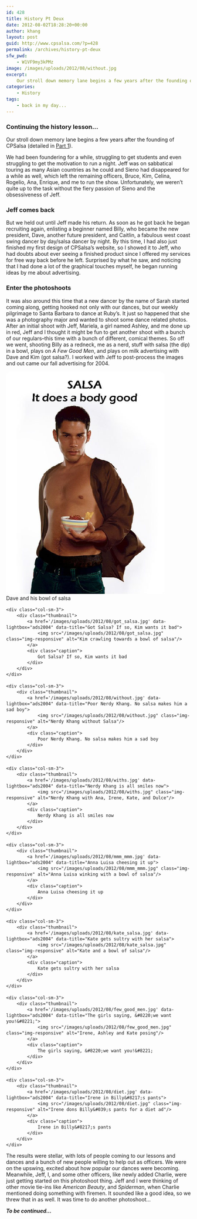 ```yaml
---
id: 428
title: History Pt Deux
date: 2012-08-02T18:28:20+00:00
author: khang
layout: post
guid: http://www.cpsalsa.com/?p=428
permalink: /archives/history-pt-deux
sfw_pwd:
    - W1VF9my3kPMz
image: /images/uploads/2012/08/without.jpg
excerpt:
    Our stroll down memory lane begins a few years after the founding of CPSalsa (detailed in <a href="http://www.cpsalsa.com/archives/a-little-history">Part 1</a>.
categories:
    - History
tags:
    - back in my day...
---
```

### Continuing the history lesson&#8230;

Our stroll down memory lane begins a few years after the founding of CPSalsa (detailed in [Part 1](http://www.cpsalsa.com/archives/a-little-history "A Little History")).

We had been foundering for a while, struggling to get students and even struggling to get the motivation to run a night. Jeff was on sabbatical touring as many Asian countries as he could and Sieno had disappeared for a while as well, which left the remaining officers, Bruce, Kim, Celina, Rogelio, Ana, Enrique, and me to run the show. Unfortunately, we weren&#8217;t quite up to the task without the fiery passion of Sieno and the obsessiveness of Jeff.

<!--more-->

### Jeff comes back

But we held out until Jeff made his return. As soon as he got back he began recruiting again, enlisting a beginner named Billy, who became the new president, Dave, another future president, and Caitlin, a fabulous west coast swing dancer by day/salsa dancer by night. By this time, I had also just finished my first design of CPSalsa&#8217;s website, so I showed it to Jeff, who had doubts about ever seeing a finished product since I offered my services for free way back before he left. Surprised by what he saw, and noticing that I had done a lot of the graphical touches myself, he began running ideas by me about advertising.

### Enter the photoshoots

It was also around this time that a new dancer by the name of Sarah started coming along, getting hooked not only with our dances, but our weekly pilgrimage to Santa Barbara to dance at Ruby&#8217;s. It just so happened that she was a photography major and wanted to shoot some dance related photos. After an initial shoot with Jeff, Mariela, a girl named Ashley, and me done up in red, Jeff and I thought it might be fun to get another shoot with a bunch of our regulars&#8211;this time with a bunch of different, comical themes. So off we went, shooting Billy as a redneck, me as a nerd, stuff with salsa (the dip) in a bowl, plays on _A Few Good Men_, and plays on milk advertising with Dave and Kim (got salsa?). I worked with Jeff to post-process the images and out came our fall advertising for 2004.

<div class="row sm-flex">
    <div class="col-sm-3">
        <div class="thumbnail">
            <a href='/images/uploads/2012/08/dave_body.jpg' data-lightbox="ads2004" data-title="Dave and his bowl of salsa">
                <img src="/images/uploads/2012/08/dave_body.jpg" class="img-responsive" alt="Dave showing that salsa does a body good"/>
            </a>
            <div class="caption">
                Dave and his bowl of salsa
            </div>
        </div>
    </div>

    <div class="col-sm-3">
        <div class="thumbnail">
            <a href='/images/uploads/2012/08/got_salsa.jpg' data-lightbox="ads2004" data-title="Got Salsa? If so, Kim wants it bad">
                <img src="/images/uploads/2012/08/got_salsa.jpg" class="img-responsive" alt="Kim crawling towards a bowl of salsa"/>
            </a>
            <div class="caption">
                Got Salsa? If so, Kim wants it bad
            </div>
        </div>
    </div>

    <div class="col-sm-3">
        <div class="thumbnail">
            <a href='/images/uploads/2012/08/without.jpg' data-lightbox="ads2004" data-title="Poor Nerdy Khang. No salsa makes him a sad boy">
                <img src="/images/uploads/2012/08/without.jpg" class="img-responsive" alt="Nerdy Khang without Salsa"/>
            </a>
            <div class="caption">
                Poor Nerdy Khang. No salsa makes him a sad boy
            </div>
        </div>
    </div>

    <div class="col-sm-3">
        <div class="thumbnail">
            <a href='/images/uploads/2012/08/withs.jpg' data-lightbox="ads2004" data-title="Nerdy Khang is all smiles now">
                <img src="/images/uploads/2012/08/withs.jpg" class="img-responsive" alt="Nerdy Khang with Ana, Irene, Kate, and Dulce"/>
            </a>
            <div class="caption">
                Nerdy Khang is all smiles now
            </div>
        </div>
    </div>

    <div class="col-sm-3">
        <div class="thumbnail">
            <a href='/images/uploads/2012/08/mmm_mmm.jpg' data-lightbox="ads2004" data-title="Anna Luisa cheesing it up">
                <img src="/images/uploads/2012/08/mmm_mmm.jpg" class="img-responsive" alt="Anna Luisa winking with a bowl of salsa"/>
            </a>
            <div class="caption">
                Anna Luisa cheesing it up
            </div>
        </div>
    </div>

    <div class="col-sm-3">
        <div class="thumbnail">
            <a href='/images/uploads/2012/08/kate_salsa.jpg' data-lightbox="ads2004" data-title="Kate gets sultry with her salsa">
                <img src="/images/uploads/2012/08/kate_salsa.jpg" class="img-responsive" alt="Kate and a bowl of salsa"/>
            </a>
            <div class="caption">
                Kate gets sultry with her salsa
            </div>
        </div>
    </div>

    <div class="col-sm-3">
        <div class="thumbnail">
            <a href='/images/uploads/2012/08/few_good_men.jpg' data-lightbox="ads2004" data-title="The girls saying, &#8220;we want you!&#8221;">
                <img src="/images/uploads/2012/08/few_good_men.jpg" class="img-responsive" alt="Irene, Ashley and Kate posing"/>
            </a>
            <div class="caption">
                The girls saying, &#8220;we want you!&#8221;
            </div>
        </div>
    </div>

    <div class="col-sm-3">
        <div class="thumbnail">
            <a href='/images/uploads/2012/08/diet.jpg' data-lightbox="ads2004" data-title="Irene in Billy&#8217;s pants">
                <img src="/images/uploads/2012/08/diet.jpg" class="img-responsive" alt="Irene dons Billy&#039;s pants for a diet ad"/>
            </a>
            <div class="caption">
                Irene in Billy&#8217;s pants
            </div>
        </div>
    </div>
</div>

The results were stellar, with lots of people coming to our lessons and dances and a bunch of new people willing to help out as officers. We were on the upswing, excited about how popular our dances were becoming. Meanwhile, Jeff, I, and some other officers, like newly added Charlie, were just getting started on this photoshoot thing. Jeff and I were thinking of other movie tie-ins like _American Beauty_, and _Spiderman_, when Charlie mentioned doing something with firemen. It sounded like a good idea, so we threw that in as well. It was time to do another photoshoot&#8230;

_**To be continued&#8230;**_
